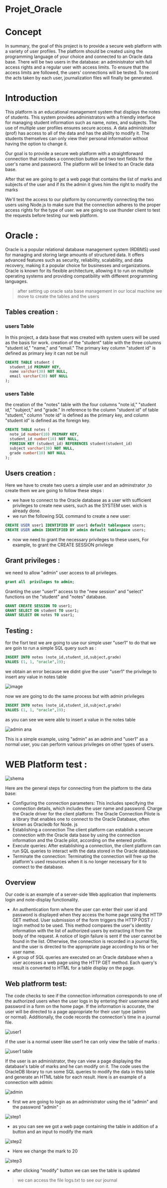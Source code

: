 # Projet_Oracle

# Concept

In summary, the goal of this project is to provide a secure web platform with a variety of user profiles. The platform should be created using the programming language of your choice and connected to an Oracle data base. There will be two users in the database: an administrator with full access rights and a regular user with access limits. To ensure that the access limits are followed, the users' connections will be tested. To record the acts taken by each user, journalization files will finally be generated.

# Introduction

This platform is an educational management system that displays the notes of students. This system provides administrators with a friendly interface for managing student information such as name, notes, and subjects. The use of multiple user profiles ensures secure access. A data administrator (prof) has access to all of the data and has the ability to modify it. The students themselves can only view their personal information without having the option to change it.

Our goal is to provide a secure web platform with a straightforward connection that includes a connection button and two text fields for the user's name and password. The platform will be linked to an Oracle data base.

After that we are going to get a web page that contains the list of marks and subjects of the user and if its the admin it gives him the right to modify the marks

We'll test the access to our platform by concurrently connecting the two users using Node.js to make sure that the connection adheres to the proper access rights for the type of user. we are going to use thunder client to test the requests before testing our web platform.

# Oracle :

Oracle is a popular relational database management system (RDBMS) used for managing and storing large amounts of structured data. It offers advanced features such as security, reliability, scalability, and data recovery, making it a popular choice for businesses and organizations. Oracle is known for its flexible architecture, allowing it to run on multiple operating systems and providing compatibility with different programming languages.

> after setting up oracle sata base management in our local machine we move to create the tables and the users

## Tables creation :  

### **users Table**
In this project, a data base that was created with system users will be used as the basis for work.
creation of the "student" table with the three columns "student id," "name," and "email." The primary key column "student id" is defined as primary key it can not be null

```sql
CREATE TABLE student (
  student_id PRIMARY KEY,
  name varchar(30) NOT NULL,
  email varchar(30) NOT NULL
);
```
### **users Table**

the creation of the "notes" table with the four columns "note id," "student id," "subject," and "grade."
In reference to the column "student id" of table "student," column "note id" is defined as the primary key, and column "student id" is defined as the foreign key.

```sql
CREATE TABLE notes (
  note_id number(10) PRIMARY KEY,
  student_id number(10) NOT NULL,
  FOREIGN KEY (student_id) REFERENCES student(student_id)
  subject varchar(30) NOT NULL,
  grade number(10) NOT NULL
);
```
## Users creation :

Here we have to create two users a simple user and an adminstrator ,to create them we are going to follow these steps :

- we have to connect to the Oracle database as a user with sufficient privileges to create new users, such as the SYSTEM user. wich is already done.
- we run the following SQL command to create a new user:
```sql
CREATE USER user1 IDENTIFIED BY user1 default tablespace users;
CREATE USER admin IDENTIFIED BY admin default tablespace users;
```
- now we need to grant the necessary privileges to these users, For example, to grant the CREATE SESSION privilege

## Grant privileges :

we need to allow "admin" user access to all privileges.

```sql
grant all  privileges to admin;
```
Granting the user "user1" access to the "new session" and "select" functions on the "student" and "notes" database.
```sql
GRANT CREATE SESSION TO user1;
GRANT SELECT ON student TO user1;
GRANT SELECT ON notes TO user1;
```
## Testing :

for the fisrt test we are going to use our simple user "user1" 
to do that we are goin to run a simple SQL query such as :
```sql
INSERT INTO notes (note_id,student_id,subject,grade)
VALUES (1, 1, "oracle",19);
```
we obtain an error because we didnt give the user "user1" the privilege to insert any value in notes table

![image](https://user-images.githubusercontent.com/121964432/216113198-3f87909c-6c1d-4fe4-96ec-104ffa68d9fc.png)

now we are going to do the same process but with admin privileges

```sql
INSERT INTO notes (note_id,student_id,subject,grade)
VALUES (1, 1, "oracle",19);
```
as you can see we were able to insert a value in the notes table

![admin ana](https://user-images.githubusercontent.com/121964432/216117065-a5c63225-9ae2-4263-b0cb-a2634563dc4e.png)

This is a simple example, using "admin" as an admin and "user1" as a normal user, you can perform various privileges on other types of users.


# WEB Platform test :

![shema](https://user-images.githubusercontent.com/121964432/216121058-1975847b-de10-429d-a6bc-056f34f75439.png)

Here are the general steps for connecting from the platform to the data base:
- Configuring the connection parameters: This includes specifying the connection details, which includes the user name and password.
Charge the Oracle driver for the client platform: The Oracle Connection Pilote is a library that enables one to connect to the Oracle Database, often known as Oracledb for Node. js
- Establishing a connection The client platform can establish a secure connection with the Oracle data base by using the connection information and the Oracle pilot, according on the entered profile.
- Execute queries: After establishing a connection, the client platform can run SQL queries to interact with the data stored in the Oracle database.
- Terminate the connection: Terminating the connection will free up the platform's used resources when it is no longer necessary for it to connect to the database.

## Overview

Our code is an example of a server-side Web application that implements login and note-display functionality.
- An authentication form where the user can enter their user id and password is displayed when they access the home page using the HTTP GET method. User submission of the form triggers the HTTP POST / login method to be used. This method compares the user's identity information with the list of authorized users by extracting it from the body of the request. A notice of login failure is sent if the user cannot be found in the list. Otherwise, the connection is recorded in a journal file, and the user is directed to the appropriate page according to his or her user name.
- A group of SQL queries are executed on an Oracle database when a user accesses a web page using the HTTP GET method. Each query's result is converted to HTML for a table display on the page.

##  Web platfrorm test:

The code checks to see if the connection information corresponds to one of the authorized users when the user logs in by entering their username and password in a form on the home page. If the information is accurate, the user will be directed to a page appropriate for their user type (admin or normal). Additionally, the code records the connection's time in a journal file.

![user1](https://user-images.githubusercontent.com/121964432/216136553-9af9f889-f89c-4c4f-8c41-34c877bf35b3.png)

if the user is a normal useer like user1 he can only view the table of marks :

![user1 table](https://user-images.githubusercontent.com/121964432/216137410-3d1727f1-9061-4ab1-8efe-cbe4ce6a43b2.png)

If the user is an administrator, they can view a page displaying the database's table of marks and he can modify on it. The code uses the OracleDB library to run some SQL queries to modify the data in this table and generate an HTML table for each result.
Here is an example of a connection with admin:

![admin](https://user-images.githubusercontent.com/121964432/216137809-f5b6bdcd-c619-4216-b5a9-872c75e51c8c.png)

- first we are going to login as an administrator using the id  "admin" and the password "admin" :

![step1](https://user-images.githubusercontent.com/121964432/216138248-0a489a02-0231-47ef-b2fa-de6617cacdbc.png)

- as you can see we got a web page containing the table in addition of a button and an input to modify the mark

![step2](https://user-images.githubusercontent.com/121964432/216138526-1658b7f9-a5b4-4797-ac2d-b6e699a274c1.png)

- Here we change the mark to 20

![step3](https://user-images.githubusercontent.com/121964432/216138551-7d85cda1-807d-4518-9553-2cdcb72850fe.png)

- after clicking "modify" button we can see the table is updated

> we can access the file logs.txt to see our journal
